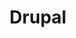 ---
# This topic lives at
# https://digital.gov/topics/drupal

# Topic Title
title: "Drupal"

# description — keep it short and clear
# summary: ""

# Weight
weight: 1

# For more information on managing topics,
# see https://github.com/GSA/digitalgov.gov/wiki/topics
---